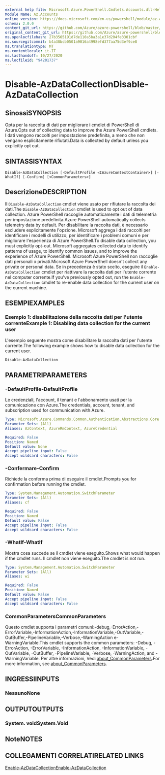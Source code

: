 ```yaml
---
external help file: Microsoft.Azure.PowerShell.Cmdlets.Accounts.dll-Help.xml
Module Name: Az.Accounts
online version: https://docs.microsoft.com/en-us/powershell/module/az.accounts/disable-azdatacollection
schema: 2.0.0
content_git_url: https://github.com/Azure/azure-powershell/blob/master/src/Accounts/Accounts/help/Disable-AzDataCollection.md
original_content_git_url: https://github.com/Azure/azure-powershell/blob/master/src/Accounts/Accounts/help/Disable-AzDataCollection.md
ms.openlocfilehash: 27b3565191d7de110a5ba3a1e37d204fe3301cbf
ms.sourcegitcommit: b4a38bcb0501a9016a4998efd377aa75d3ef9ce8
ms.translationtype: MT
ms.contentlocale: it-IT
ms.lasthandoff: 10/27/2020
ms.locfileid: "94201737"
---
```

# <span data-ttu-id="66ded-101">Disable-AzDataCollection</span><span class="sxs-lookup"><span data-stu-id="66ded-101">Disable-AzDataCollection</span></span>

## <span data-ttu-id="66ded-102">Sinossi</span><span class="sxs-lookup"><span data-stu-id="66ded-102">SYNOPSIS</span></span>
<span data-ttu-id="66ded-103">Opta per la raccolta di dati per migliorare i cmdlet di PowerShell di Azure.</span><span class="sxs-lookup"><span data-stu-id="66ded-103">Opts out of collecting data to improve the Azure PowerShell cmdlets.</span></span> <span data-ttu-id="66ded-104">I dati vengono raccolti per impostazione predefinita, a meno che non vengano esplicitamente rifiutati.</span><span class="sxs-lookup"><span data-stu-id="66ded-104">Data is collected by default unless you explicitly opt out.</span></span>

## <span data-ttu-id="66ded-105">SINTASSI</span><span class="sxs-lookup"><span data-stu-id="66ded-105">SYNTAX</span></span>

```
Disable-AzDataCollection [-DefaultProfile <IAzureContextContainer>] [-WhatIf] [-Confirm] [<CommonParameters>]
```

## <span data-ttu-id="66ded-106">Descrizione</span><span class="sxs-lookup"><span data-stu-id="66ded-106">DESCRIPTION</span></span>

<span data-ttu-id="66ded-107">Il `Disable-AzDataCollection` cmdlet viene usato per rifiutare la raccolta dei dati.</span><span class="sxs-lookup"><span data-stu-id="66ded-107">The `Disable-AzDataCollection` cmdlet is used to opt out of data collection.</span></span> <span data-ttu-id="66ded-108">Azure PowerShell raccoglie automaticamente i dati di telemetria per impostazione predefinita.</span><span class="sxs-lookup"><span data-stu-id="66ded-108">Azure PowerShell automatically collects telemetry data by default.</span></span> <span data-ttu-id="66ded-109">Per disabilitare la raccolta dati, è necessario escludere esplicitamente l'opzione. Microsoft aggrega i dati raccolti per identificare i modelli di utilizzo, per identificare i problemi comuni e per migliorare l'esperienza di Azure PowerShell.</span><span class="sxs-lookup"><span data-stu-id="66ded-109">To disable data collection, you must explicitly opt-out. Microsoft aggregates collected data to identify patterns of usage, to identify common issues, and to improve the experience of Azure PowerShell.</span></span> <span data-ttu-id="66ded-110">Microsoft Azure PowerShell non raccoglie dati personali o privati.</span><span class="sxs-lookup"><span data-stu-id="66ded-110">Microsoft Azure PowerShell doesn't collect any private or personal data.</span></span> <span data-ttu-id="66ded-111">Se in precedenza è stato scelto, eseguire il `Enable-AzDataCollection` cmdlet per riattivare la raccolta dati per l'utente corrente nel computer corrente.</span><span class="sxs-lookup"><span data-stu-id="66ded-111">If you've previously opted out, run the `Enable-AzDataCollection` cmdlet to re-enable data collection for the current user on the current machine.</span></span>

## <span data-ttu-id="66ded-112">ESEMPI</span><span class="sxs-lookup"><span data-stu-id="66ded-112">EXAMPLES</span></span>

### <span data-ttu-id="66ded-113">Esempio 1: disabilitazione della raccolta dati per l'utente corrente</span><span class="sxs-lookup"><span data-stu-id="66ded-113">Example 1: Disabling data collection for the current user</span></span>

<span data-ttu-id="66ded-114">L'esempio seguente mostra come disabilitare la raccolta dati per l'utente corrente.</span><span class="sxs-lookup"><span data-stu-id="66ded-114">The following example shows how to disable data collection for the current user.</span></span>

```powershell
Disable-AzDataCollection
```

## <span data-ttu-id="66ded-115">PARAMETRI</span><span class="sxs-lookup"><span data-stu-id="66ded-115">PARAMETERS</span></span>

### <span data-ttu-id="66ded-116">-DefaultProfile</span><span class="sxs-lookup"><span data-stu-id="66ded-116">-DefaultProfile</span></span>

<span data-ttu-id="66ded-117">Le credenziali, l'account, il tenant e l'abbonamento usati per la comunicazione con Azure.</span><span class="sxs-lookup"><span data-stu-id="66ded-117">The credentials, account, tenant, and subscription used for communication with Azure.</span></span>

```yaml
Type: Microsoft.Azure.Commands.Common.Authentication.Abstractions.Core.IAzureContextContainer
Parameter Sets: (All)
Aliases: AzContext, AzureRmContext, AzureCredential

Required: False
Position: Named
Default value: None
Accept pipeline input: False
Accept wildcard characters: False
```

### <span data-ttu-id="66ded-118">-Confermare</span><span class="sxs-lookup"><span data-stu-id="66ded-118">-Confirm</span></span>

<span data-ttu-id="66ded-119">Richiede la conferma prima di eseguire il cmdlet.</span><span class="sxs-lookup"><span data-stu-id="66ded-119">Prompts you for confirmation before running the cmdlet.</span></span>

```yaml
Type: System.Management.Automation.SwitchParameter
Parameter Sets: (All)
Aliases: cf

Required: False
Position: Named
Default value: False
Accept pipeline input: False
Accept wildcard characters: False
```

### <span data-ttu-id="66ded-120">-WhatIf</span><span class="sxs-lookup"><span data-stu-id="66ded-120">-WhatIf</span></span>

<span data-ttu-id="66ded-121">Mostra cosa succede se il cmdlet viene eseguito.</span><span class="sxs-lookup"><span data-stu-id="66ded-121">Shows what would happen if the cmdlet runs.</span></span> <span data-ttu-id="66ded-122">Il cmdlet non viene eseguito.</span><span class="sxs-lookup"><span data-stu-id="66ded-122">The cmdlet is not run.</span></span>

```yaml
Type: System.Management.Automation.SwitchParameter
Parameter Sets: (All)
Aliases: wi

Required: False
Position: Named
Default value: False
Accept pipeline input: False
Accept wildcard characters: False
```

### <span data-ttu-id="66ded-123">CommonParameters</span><span class="sxs-lookup"><span data-stu-id="66ded-123">CommonParameters</span></span>

<span data-ttu-id="66ded-124">Questo cmdlet supporta i parametri comuni:-debug,-ErrorAction,-ErrorVariable,-InformationAction,-InformationVariable,-OutVariable,-OutBuffer,-PipelineVariable,-Verbose,-WarningAction e-WarningVariable.</span><span class="sxs-lookup"><span data-stu-id="66ded-124">This cmdlet supports the common parameters: -Debug, -ErrorAction, -ErrorVariable, -InformationAction, -InformationVariable, -OutVariable, -OutBuffer, -PipelineVariable, -Verbose, -WarningAction, and -WarningVariable.</span></span> <span data-ttu-id="66ded-125">Per altre informazioni, Vedi [about_CommonParameters](/powershell/module/microsoft.powershell.core/about/about_commonparameters).</span><span class="sxs-lookup"><span data-stu-id="66ded-125">For more information, see [about_CommonParameters](/powershell/module/microsoft.powershell.core/about/about_commonparameters).</span></span>

## <span data-ttu-id="66ded-126">INGRESSI</span><span class="sxs-lookup"><span data-stu-id="66ded-126">INPUTS</span></span>

### <span data-ttu-id="66ded-127">Nessuno</span><span class="sxs-lookup"><span data-stu-id="66ded-127">None</span></span>

## <span data-ttu-id="66ded-128">OUTPUT</span><span class="sxs-lookup"><span data-stu-id="66ded-128">OUTPUTS</span></span>

### <span data-ttu-id="66ded-129">System. void</span><span class="sxs-lookup"><span data-stu-id="66ded-129">System.Void</span></span>

## <span data-ttu-id="66ded-130">Note</span><span class="sxs-lookup"><span data-stu-id="66ded-130">NOTES</span></span>

## <span data-ttu-id="66ded-131">COLLEGAMENTI CORRELATI</span><span class="sxs-lookup"><span data-stu-id="66ded-131">RELATED LINKS</span></span>

[<span data-ttu-id="66ded-132">Enable-AzDataCollection</span><span class="sxs-lookup"><span data-stu-id="66ded-132">Enable-AzDataCollection</span></span>](./Enable-AzDataCollection.md)
